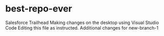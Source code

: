 # best-repo-ever
Salesforce Trailhead
Making changes on the desktop using Visual Studio Code
Editing this file as instructed.
Additional changes for new-branch-1
